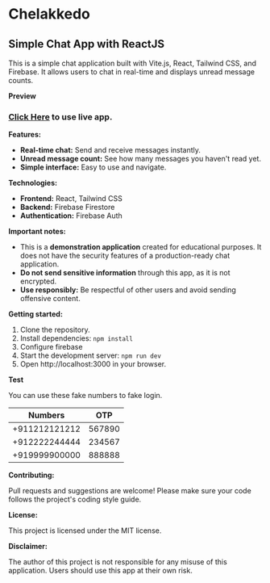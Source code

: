# Chelakkedo
## Simple Chat App with ReactJS

This is a simple chat application built with Vite.js, React, Tailwind CSS, and Firebase. It allows users to chat in real-time and displays unread message counts.

**Preview**

### [Click Here](https://rameesjahan.github.io/chelakkedo/) to use live app.

**Features:**

* **Real-time chat:** Send and receive messages instantly.
* **Unread message count:** See how many messages you haven't read yet.
* **Simple interface:** Easy to use and navigate.

**Technologies:**

* **Frontend:** React, Tailwind CSS
* **Backend:** Firebase Firestore
* **Authentication:** Firebase Auth

**Important notes:**

* This is a **demonstration application** created for educational purposes. It does not have the security features of a production-ready chat application.
* **Do not send sensitive information** through this app, as it is not encrypted.
* **Use responsibly:** Be respectful of other users and avoid sending offensive content.

**Getting started:**

1. Clone the repository.
2. Install dependencies: `npm install`
3. Configure firebase
4. Start the development server: `npm run dev`
5. Open http://localhost:3000 in your browser.

**Test**

You can use these fake numbers to fake login.

| Numbers        | OTP           |
| -------------- |:-------------:| 
| +911212121212  | 567890        |
| +912222244444  | 234567        | 
| +919999900000  | 888888        |

**Contributing:**

Pull requests and suggestions are welcome! Please make sure your code follows the project's coding style guide.

**License:**

This project is licensed under the MIT license.

**Disclaimer:**

The author of this project is not responsible for any misuse of this application. Users should use this app at their own risk.

